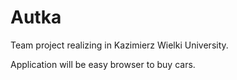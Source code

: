 # Autka

Team project realizing in Kazimierz Wielki University.

Application will be easy browser to buy cars.
